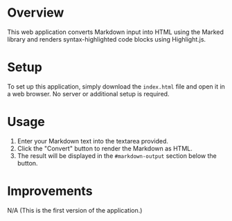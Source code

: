 # Overview
This web application converts Markdown input into HTML using the Marked library and renders syntax-highlighted code blocks using Highlight.js.

# Setup
To set up this application, simply download the `index.html` file and open it in a web browser. No server or additional setup is required.

# Usage
1. Enter your Markdown text into the textarea provided.
2. Click the "Convert" button to render the Markdown as HTML.
3. The result will be displayed in the `#markdown-output` section below the button.

# Improvements
N/A (This is the first version of the application.)
```